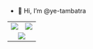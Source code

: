 - 👋 Hi, I’m @ye-tambatra

<table style="text-align:center;">
  <tr>
    <td><img src="https://raw.githubusercontent.com/yetambatra/github-stats/master/generated/languages.svg#gh-dark-mode-only"/></td>
    <td><img src="https://raw.githubusercontent.com/yetambatra/github-stats/master/generated/overview.svg#gh-dark-mode-only"/></td>
  </tr>
  <tr>
    <td align="center" colspan="2">
      <img src="https://github-readme-stats.vercel.app/api?username=ye-tambatra&theme=highcontrast&show_icons=true&count_private=true"
    </td>
  </tr>
</table>

